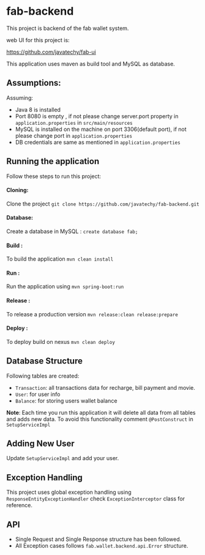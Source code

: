 # fab-backend
This project is backend of the fab wallet system.

web UI for this project is:

https://github.com/javatechy/fab-ui

This application uses maven as build tool and MySQL as database.

Assumptions:
-----------------------------

Assuming:
 * Java 8 is installed
 * Port 8080 is empty , if not please change server.port property in `application.properties` in `src/main/resources`
 * MySQL is installed on the machine on port 3306(default port), if not please change port in `application.properties`
 * DB credentials are same as mentioned in `application.properties`


Running the application
-----------------------------
Follow these steps to run this project:

#### Cloning:
Clone the project `git clone https://github.com/javatechy/fab-backend.git`

#### Database:
Create a database in MySQL :
`create database fab;`

#### Build : 
To build the application `mvn clean install`

#### Run : 

Run the application using `mvn spring-boot:run`

#### Release : 
To release a production version `mvn release:clean release:prepare`

#### Deploy :
To deploy build on nexus  `mvn clean deploy`

Database Structure
-----------------------------
Following tables are created:
* `Transaction`: all transactions data for recharge, bill payment and movie.
* `User`:  for user info
* `Balance`: for storing users wallet balance

**Note**: Each time you run this application it will 
delete all data from all tables and adds new data. 
To avoid this functionality comment `@PostConstruct` in `SetupServiceImpl`
   
Adding New User
-----------------------------
Update `SetupServiceImpl` and add your user.


Exception Handling
-----------------------------
This project uses global exception handling using `ResponseEntityExceptionHandler` check `ExceptionInterceptor` class for reference.

API
-----------------------------
 * Single Request and Single Response structure has been followed.
 * All Exception cases follows `fab.wallet.backend.api.Error` structure.
